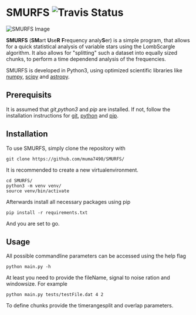 # SMURFS ![Travis Status](https://travis-ci.com/muma7490/smurf.svg?token=8v1in8xqWD2uEu8JH1Q7&branch=master)
![SMURFS Image](https://i.imgur.com/wWe1q0y.png)

**SMURFS** (**SM**art **U**se**R** **F**requency analy**S**er) is a simple program, that allows for a quick statistical analysis of variable stars 
using the LombScargle algorithm. It also allows for "splitting" such a dataset into equally sized chunks, to perform a 
time dependend analysis of the frequencies.

SMURFS is developed in Python3, using optimized scientific libraries like [numpy](http://www.numpy.org/), 
[scipy](https://www.scipy.org/) and [astropy](http://www.astropy.org/).

## Prerequisits
It is assumed that *git*,*python3* and *pip* are installed. If not, follow the installation instructions for 
[git](https://git-scm.com/), [python](https://www.python.org/) and [pip](https://pip.pypa.io/en/stable/installing/).

## Installation
To use SMURFS, simply clone the repository with
```
git clone https://github.com/muma7490/SMURFS/
```
It is recommended to create a new virtualenvironment.
```
cd SMURFS/
python3 -m venv venv/
source venv/bin/activate
```
Afterwards install all necessary packages using pip
```
pip install -r requirements.txt
```
And you are set to go.

## Usage
All possible commandline parameters can be accessed using the help flag
```
python main.py -h
```
At least you need to provide the fileName, signal to noise ration and windowsize. For example
```
python main.py tests/testFile.dat 4 2
```
To define chunks provide the timerangesplit and overlap parameters.
